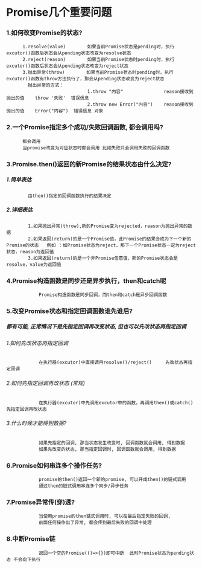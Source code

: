 # Promise几个重要问题
### 1.如何改变Promise的状态?
```
      1.resolve(value)        如果当前Promise状态是pending时，执行excutor()函数后状态会从pending状态改变为resolve状态
      2.reject(reason)        如果当前Promise状态时pending时，执行excutor()函数后状态会从pending状态改变为reject状态
      3.抛出异常(throw)        如果当前Promise状态时pending时，执行excutor()函数有throw方法执行了，那会从pending状态改变为reject状态         
        抛出异常的方式：
                              1.throw "内容"               reason接收到抛出的值    throw '失败'  错误信息
                              2.throw new Error("内容")    reason接收到抛出的值    Error("内容")  错误信息 对象
```
### 2.一个Promise指定多个成功/失败回调函数, 都会调用吗?
```
      都会调用
      当promise改变为对应状态时都会调用 比如失败只会调用失败的回调函数
```
### 3.Promise.then()返回的新Promise的结果状态由什么决定?
##### 1.简单表达
```
        由then()指定的回调函数执行的结果决定
```
##### 2.详细表达
```
        1.如果抛出异常(throw),新的Promise变为rejected，reason为抛出异常的数据
        2.如果返回(return)的是一个Promise值，此Promise的结果会成为下一个新的Promise的状态   例如 ：如Promise状态为reject，那下一个Promise状态一定为reject状态，reason为返回值
        3.如果返回(return)的是一个非Promise任意值，新的Promise状态会是resolve，value为返回值
```
### 4.Promise构造函数是同步还是异步执行，then和catch呢
```
            Promise构造函数是同步回调，而then和catch是异步回调函数
```
### 5.改变Promise状态和指定回调函数谁先谁后?

#####      都有可能, 正常情况下是先指定回调再改变状态, 但也可以先改状态再指定回调

###### 1.如何先改状态再指定回调
```
            在执行器(excutor)中直接调用resolve()/reject()     先改状态再指定回调
```
###### 2.如何先指定回调再改状态  (常规)
```
            在执行器(excutor)中先调用excutor中的函数，再调用then()或catch()          先指定回调再改状态
```
###### 3.什么时候才能得到数据?
```
            如果先指定的回调, 那当状态发生改变时, 回调函数就会调用, 得到数据
            如果先改变的状态, 那当指定回调时, 回调函数就会调用, 得到数据

```
### 6.Promise如何串连多个操作任务?
```
            promise的then()返回一个新的promise, 可以开成then()的链式调用
            通过then的链式调用串连多个同步/异步任务
```
### 7.Promise异常传(穿)透?
```
            当使用promise的then链式调用时, 可以在最后指定失败的回调,
            前面任何操作出了异常, 都会传到最后失败的回调中处理
```
### 8.中断Promise链
```
            返回一个空的Promise(()=>{})即可中断  此时Promise状态为pending状态 不会向下执行
```

